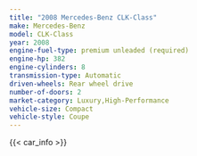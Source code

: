 ```yaml
---
title: "2008 Mercedes-Benz CLK-Class"
make: Mercedes-Benz
model: CLK-Class
year: 2008
engine-fuel-type: premium unleaded (required)
engine-hp: 382
engine-cylinders: 8
transmission-type: Automatic
driven-wheels: Rear wheel drive
number-of-doors: 2
market-category: Luxury,High-Performance
vehicle-size: Compact
vehicle-style: Coupe
---
```


{{< car_info >}}
